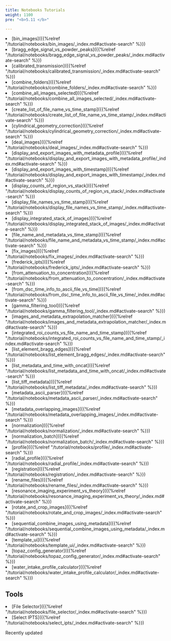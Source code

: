 ```yaml
---
title: Notebooks Tutorials
weight: 1100
pre: "<b>5.11 </b>"

---
```


<li>[bin_images]({{%relref "/tutorial/notebooks/bin_images/_index.md#activate-search" %}}) <i class='fa fa-battery-full'></i> </li>
<li>[bragg_edge_signal_vs_powder_peaks]({{%relref "/tutorial/notebooks/bragg_edge_signal_vs_powder_peaks/_index.md#activate-search" %}}) <i class='fa fa-battery-full'></i></li>
<li>[calibrated_transmission]({{%relref "/tutorial/notebooks/calibrated_transmission/_index.md#activate-search" %}}) <i class='fa fa-battery-full'></i></li>
<li>[combine_folders]({{%relref "/tutorial/notebooks/combine_folders/_index.md#activate-search" %}}) <i class='fa fa-battery-full'></i> </li>
<li>[combine_all_images_selected]({{%relref "/tutorial/notebooks/combine_all_images_selected/_index.md#activate-search" %}}) <i class='fa fa-battery-full'></i> </li>
<li>[create_list_of_file_name_vs_time_stamp]({{%relref "/tutorial/notebooks/create_list_of_file_name_vs_time_stamp/_index.md#activate-search" %}}) <i class='fa fa-battery-full'></i></li>
<li>[cylindrical_geometry_correction]({{%relref "/tutorial/notebooks/cylindrical_geometry_correction/_index.md#activate-search" %}}) <i class='fa fa-battery-empty'></i></li>
<li>[deal_images]({{%relref "/tutorial/notebooks/deal_images/_index.md#activate-search" %}}) <i class='fa fa-battery-full'></i> </li>
<li>[display_and_export_images_with_metadata_profile]({{%relref "/tutorial/notebooks/display_and_export_images_with_metadata_profile/_index.md#activate-search" %}}) <i class='fa fa-battery-empty'></i></li>
<li>[display_and_export_images_with_timestamp]({{%relref "/tutorial/notebooks/display_and_export_images_with_timestamp/_index.md#activate-search" %}}) <i class='fa fa-battery-empty'></i></li>
<li>[display_counts_of_region_vs_stack]({{%relref "/tutorial/notebooks/display_counts_of_region_vs_stack/_index.md#activate-search" %}}) <i class='fa fa-battery-2'></i> </li>
<li>[display_file_names_vs_time_stamp]({{%relref "/tutorial/notebooks/display_file_names_vs_time_stamp/_index.md#activate-search" %}}) <i class='fa fa-battery-full'></i> </li>
<li>[display_integrated_stack_of_images]({{%relref "/tutorial/notebooks/display_integrated_stack_of_images/_index.md#activate-search" %}}) <i class='fa fa-battery-full'></i> </li>
<li>[file_name_and_metadata_vs_time_stamp]({{%relref "/tutorial/notebooks/file_name_and_metadata_vs_time_stamp/_index.md#activate-search" %}}) <i class='fa fa-battery-empty'></i></li>
<li>[fix_images]({{%relref "/tutorial/notebooks/fix_images/_index.md#activate-search" %}}) <i class='fa fa-battery-full'></i> </li>
<li>[frederick_ipts]({{%relref "/tutorial/notebooks/frederick_ipts/_index.md#activate-search" %}}) <i class='fa fa-battery-3'></i></li>
<li>[from_attenuation_to_concentration]({{%relref "/tutorial/notebooks/from_attenuation_to_concentration/_index.md#activate-search" %}}) <i class='fa fa-battery-full'></i></li>
<li>[from_dsc_time_info_to_ascii_file_vs_time]({{%relref "/tutorial/notebooks/from_dsc_time_info_to_ascii_file_vs_time/_index.md#activate-search" %}}) <i class='fa fa-battery-full'></i></li>
<li>[gamma_filtering_tool]({{%relref "/tutorial/notebooks/gamma_filtering_tool/_index.md#activate-search" %}}) <i class='fa fa-battery-full'></i> </li>
<li>[images_and_metadata_extrapolation_matcher]({{%relref "/tutorial/notebooks/images_and_metadata_extrapolation_matcher/_index.md#activate-search" %}}) <i class='fa fa-battery-full'></i> </li>
<li>[integrated_roi_counts_vs_file_name_and_time_stamp]({{%relref "/tutorial/notebooks/integrated_roi_counts_vs_file_name_and_time_stamp/_index.md#activate-search" %}}) <i class='fa fa-battery-full'></i></li>
<li>[list_element_bragg_edges]({{%relref "/tutorial/notebooks/list_element_bragg_edges/_index.md#activate-search" %}}) <i class='fa fa-battery-full'></i></li>
<li>[list_metadata_and_time_with_oncat]({{%relref "/tutorial/notebooks/list_metadata_and_time_with_oncat/_index.md#activate-search" %}}) <i class='fa fa-battery-full'></i> </li>
<li>[list_tiff_metadata]({{%relref "/tutorial/notebooks/list_tiff_metadata/_index.md#activate-search" %}}) <i class='fa fa-battery-full'></i></li>
<li>[metadata_ascii_parser]({{%relref "/tutorial/notebooks/metadata_ascii_parser/_index.md#activate-search" %}}) <i class='fa fa-battery-full'> </i> </li>
<li>[metadata_overlapping_images]({{%relref "/tutorial/notebooks/metadata_overlapping_images/_index.md#activate-search" %}}) <i class='fa fa-battery-full'></i> </li>
<li>[normalization]({{%relref "/tutorial/notebooks/normalization/_index.md#activate-search" %}}) <i class='fa fa-battery-full'></i> </li>
<li>[normalization_batch]({{%relref "/tutorial/notebooks/normalization_batch/_index.md#activate-search" %}}) <i class='fa fa-battery-full'></i> </li>
<li>[profile]({{%relref "/tutorial/notebooks/profile/_index.md#activate-search" %}}) <i class='fa fa-battery-full'></i></li>
<li>[radial_profile]({{%relref "/tutorial/notebooks/radial_profile/_index.md#activate-search" %}}) <i class='fa fa-battery-full'></i> </li>
<li>[registration]({{%relref "/tutorial/notebooks/registration/_index.md#activate-search" %}}) <i class='fa fa-battery-full'></i></li>
<li>[rename_files]({{%relref "/tutorial/notebooks/rename_files/_index.md#activate-search" %}}) <i class='fa fa-battery-full'></i></li>
<li>[resonance_imaging_experiment_vs_theory]({{%relref "/tutorial/notebooks/resonance_imaging_experiment_vs_theory/_index.md#activate-search" %}}) <i class='fa fa-battery-empty'></i></li>
<li>[rotate_and_crop_images]({{%relref "/tutorial/notebooks/rotate_and_crop_images/_index.md#activate-search" %}}) <i class='fa fa-battery-full'></i> </li>
<li>[sequential_combine_images_using_metadata]({{%relref "/tutorial/notebooks/sequential_combine_images_using_metadata/_index.md#activate-search" %}}) <i class='fa fa-battery-full'></i> <i class='fa fa-bell'></i></li>
<li>[template_ui]({{%relref "/tutorial/notebooks/template_ui/_index.md#activate-search" %}}) <i class='fa fa-battery-full'></i> </li>
<li>[topaz_config_generator]({{%relref "/tutorial/notebooks/topaz_config_generator/_index.md#activate-search" %}}) <i class='fa fa-battery-full'></i></li>
<li>[water_intake_profile_calculator]({{%relref "/tutorial/notebooks/water_intake_profile_calculator/_index.md#activate-search" %}}) <i class='fa fa-battery-full'></i></li>

## Tools

<li>[File Selector]({{%relref "/tutorial/notebooks/file_selector/_index.md#activate-search" %}}) <i class='fa fa-battery-full'></i></li>
<li>[Select IPTS]({{%relref "/tutorial/notebooks/select_ipts/_index.md#activate-search" %}}) <i class='fa fa-battery-full'></i></li>

<i class='fa fa-bell'></i> Recently updated